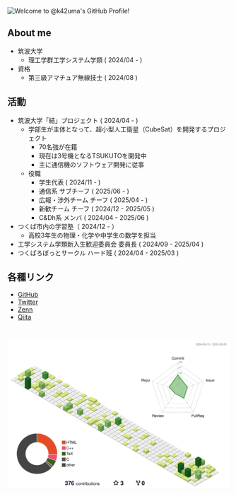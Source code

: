 ![Welcome to @k42uma's GitHub Profile!](https://capsule-render.vercel.app/api?type=blur&height=270&color=gradient&text=@%20k42uma&section=header&reversal=false&textBg=false&fontColor=4d4d4d&fontAlign=50&animation=fadeIn&desc=Aspiring%20engineer%20from%20Japan%20🇯🇵&descSize=14&descAlignY=65&descAlign=58)

## About me
- 筑波大学
  - 理工学群工学システム学類 ( 2024/04 - )
- 資格
  - 第三級アマチュア無線技士 ( 2024/08 )
## 活動
  - 筑波大学「結」プロジェクト ( 2024/04 - )
    - 学部生が主体となって、超小型人工衛星（CubeSat）を開発するプロジェクト
      - 70名強が在籍
      - 現在は3号機となるTSUKUTOを開発中
      - 主に通信機のソフトウェア開発に従事
    - 役職
      - 学生代表 ( 2024/11 - )
      - 通信系 サブチーフ ( 2025/06 - )
      - 広報・渉外チーム チーフ ( 2025/04 - )
      - 新歓チーム チーフ ( 2024/12 - 2025/05 )
      - C&Dh系 メンバ ( 2024/04 - 2025/06 )
  - つくば市内の学習塾（ 2024/12 - ）
    - 高校3年生の物理・化学や中学生の数学を担当
  - 工学システム学類新入生歓迎委員会 委員長 ( 2024/09 - 2025/04 )
  - つくばろぼっとサークル ハード班 ( 2024/04 - 2025/03 )

## 各種リンク
- [GitHub](https://github.com/k42um/)
- [Twitter](https://x.com/k42uma)
- [Zenn](https://zenn.dev/k42uma)
- [Qiita](https://qiita.com/k42uma)

<br>

![](./profile-3d-contrib/profile-green-animate.svg)